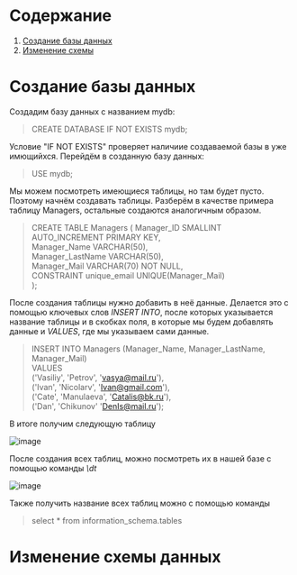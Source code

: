 # Содержание
1. [Создание базы данных](https://github.com/Analyst-Vadim/SQL-Examples/blob/main/Basic%20level.md#создание-базы-данных)
2. [Изменение схемы](https://github.com/Analyst-Vadim/SQL-Examples/blob/main/Basic%20level.md#изменение-схемы-данных)

# Создание базы данных 
Создадим базу данных с названием mydb:
> CREATE DATABASE IF NOT EXISTS mydb;

Условие "IF NOT EXISTS" проверяет наличиие создаваемой базы в уже имющийхся.
Перейдём в созданную базу данных:
> USE mydb;

Мы можем посмотреть имеющиеся таблицы, но там будет пусто. Поэтому начнём создавать таблицы.
Разберём в качестве примера таблицу Managers, остальные создаются аналогичным образом.
>CREATE TABLE Managers (
              Manager_ID SMALLINT AUTO_INCREMENT PRIMARY KEY, \
              Manager_Name VARCHAR(50), \
              Manager_LastName VARCHAR(50), \
              Manager_Mail VARCHAR(70) NOT NULL, \
              CONSTRAINT unique_email UNIQUE(Manager_Mail)\
                        );

После создания таблицы нужно добавить в неё данные. Делается это с помощью ключевых слов _INSERT INTO_, после которых указывается название таблицы и в скобках поля, в которые мы будем добавлять данные и _VALUES_, где мы указываем сами данные.

>INSERT INTO Managers (Manager_Name, Manager_LastName, Manager_Mail) \
>VALUES \
>('Vasiliy', 'Petrov', 'vasya@mail.ru'), \
>('Ivan', 'Nicolarv', 'Ivan@gmail.com'), \
>('Cate', 'Manulaeva', 'Catalis@bk.ru'), \
>('Dan', 'Chikunov' 'DenIs@mail.ru');

В итоге получим следующую таблицу

![image](https://github.com/Analyst-Vadim/SQL-Examples/assets/85847435/b99aef5a-e869-41eb-8d7c-78aa1a481bef)

После создания всех таблиц, можно посмотреть их в нашей базе с помощью команды _\dt_

![image](https://github.com/Analyst-Vadim/SQL-Examples/assets/85847435/09934ee9-324c-4ea0-8549-d829e8051c41)

Также получить название всех таблиц можно с помощью команды 
> select * from information_schema.tables

# Изменение схемы данных
